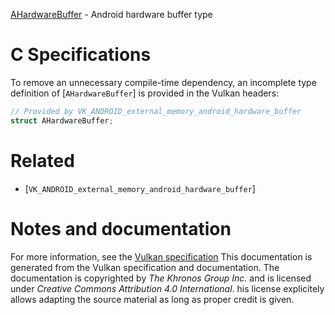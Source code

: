 [AHardwareBuffer](https://www.khronos.org/registry/vulkan/specs/1.3-extensions/man/html/AHardwareBuffer.html) - Android hardware buffer type

# C Specifications
To remove an unnecessary compile-time dependency, an incomplete type
definition of [`AHardwareBuffer`] is provided in the Vulkan headers:
```c
// Provided by VK_ANDROID_external_memory_android_hardware_buffer
struct AHardwareBuffer;
```

# Related
- [`VK_ANDROID_external_memory_android_hardware_buffer`]

# Notes and documentation
For more information, see the [Vulkan specification](https://www.khronos.org/registry/vulkan/specs/1.3-extensions/html/vkspec.html)
This documentation is generated from the Vulkan specification and documentation.
The documentation is copyrighted by *The Khronos Group Inc.* and is licensed under *Creative Commons Attribution 4.0 International*.
his license explicitely allows adapting the source material as long as proper credit is given.
        